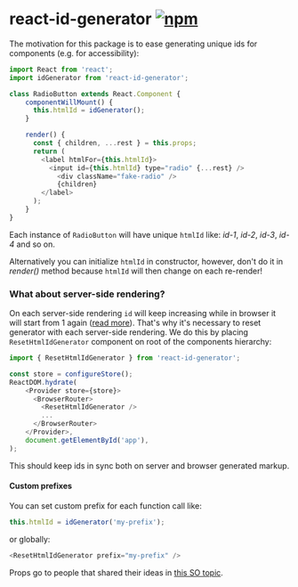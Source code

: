 # react-id-generator [![npm][npm-badge]](https://www.npmjs.com/package/react-did-catch)

The motivation for this package is to ease generating unique ids for components (e.g. for accessibility):


```javascript
import React from 'react';
import idGenerator from 'react-id-generator';

class RadioButton extends React.Component {
    componentWillMount() {
      this.htmlId = idGenerator();
    }

    render() {
      const { children, ...rest } = this.props;
      return (
        <label htmlFor={this.htmlId}>
          <input id={this.htmlId} type="radio" {...rest} />
            <div className="fake-radio" />
            {children}
        </label>
      );
    }
}
```

Each instance of `RadioButton` will have unique `htmlId` like: *id-1*, *id-2*, *id-3*, *id-4* and so on.

Alternatively you can initialize `htmlId` in constructor, however, don't do it in *render()* method because
`htmlId` will then change on each re-render!


### What about server-side rendering?

On each server-side rendering `id` will keep increasing while in browser it will start from 1 again
([read more](https://stackoverflow.com/a/45066550/4443323)). That's why it's necessary to reset generator with each server-side rendering. We do this by placing `ResetHtmlIdGenerator` component on root of the components hierarchy:

```javascript
import { ResetHtmlIdGenerator } from 'react-id-generator';

const store = configureStore();
ReactDOM.hydrate(
    <Provider store={store}>
      <BrowserRouter>
        <ResetHtmlIdGenerator />
        ...
      </BrowserRouter>
    </Provider>,
    document.getElementById('app'),
);
```

This should keep ids in sync both on server and browser generated markup.

#### Custom prefixes

You can set custom prefix for each function call like:

```javascript
this.htmlId = idGenerator('my-prefix');
```

or globally:

```javascript
<ResetHtmlIdGenerator prefix="my-prefix" />
```

Props go to people that shared their ideas in [this SO topic](https://stackoverflow.com/q/29420835/4443323).

[npm-badge]: https://badge.fury.io/js/react-id-generator.svg